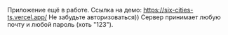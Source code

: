 Приложение ещё в работе. 
Ссылка на демо: https://six-cities-ts.vercel.app/
Не забудьте авторизоваться))
Сервер принимает любую почту и любой пароль (хоть "123").
